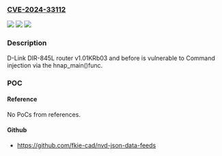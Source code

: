 ### [CVE-2024-33112](https://cve.mitre.org/cgi-bin/cvename.cgi?name=CVE-2024-33112)
![](https://img.shields.io/static/v1?label=Product&message=n%2Fa&color=blue)
![](https://img.shields.io/static/v1?label=Version&message=n%2Fa&color=blue)
![](https://img.shields.io/static/v1?label=Vulnerability&message=n%2Fa&color=brighgreen)

### Description

D-Link DIR-845L router v1.01KRb03 and before is vulnerable to Command injection via the hnap_main()func.

### POC

#### Reference
No PoCs from references.

#### Github
- https://github.com/fkie-cad/nvd-json-data-feeds

